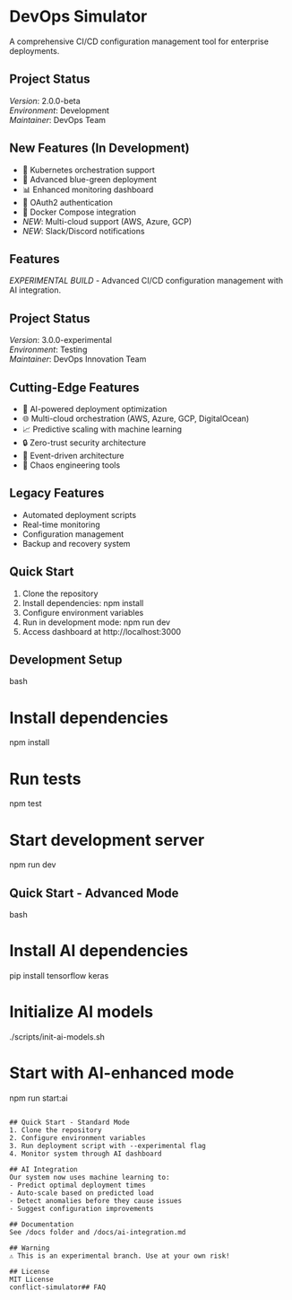 # DevOps Simulator

A comprehensive CI/CD configuration management tool for enterprise deployments.

## Project Status
*Version*: 2.0.0-beta  
*Environment*: Development  
*Maintainer*: DevOps Team

## New Features (In Development)
- 🚀 Kubernetes orchestration support
- 🔄 Advanced blue-green deployment
- 📊 Enhanced monitoring dashboard
- 🔐 OAuth2 authentication
- 🐳 Docker Compose integration
- *NEW*: Multi-cloud support (AWS, Azure, GCP)
- *NEW*: Slack/Discord notifications

## Features

*EXPERIMENTAL BUILD* - Advanced CI/CD configuration management with AI integration.

## Project Status
*Version*: 3.0.0-experimental  
*Environment*: Testing  
*Maintainer*: DevOps Innovation Team

## Cutting-Edge Features
- 🤖 AI-powered deployment optimization
- 🌐 Multi-cloud orchestration (AWS, Azure, GCP, DigitalOcean)
- 📈 Predictive scaling with machine learning
- 🔒 Zero-trust security architecture
- 🌊 Event-driven architecture
- 🎯 Chaos engineering tools

## Legacy Features

- Automated deployment scripts
- Real-time monitoring
- Configuration management
- Backup and recovery system


## Quick Start
1. Clone the repository
2. Install dependencies: npm install
3. Configure environment variables
4. Run in development mode: npm run dev
5. Access dashboard at http://localhost:3000

## Development Setup
bash
# Install dependencies
npm install

# Run tests
npm test

# Start development server
npm run dev

## Quick Start - Advanced Mode
bash
# Install AI dependencies
pip install tensorflow keras

# Initialize AI models
./scripts/init-ai-models.sh

# Start with AI-enhanced mode
npm run start:ai
```

## Quick Start - Standard Mode
1. Clone the repository
2. Configure environment variables
3. Run deployment script with --experimental flag
4. Monitor system through AI dashboard

## AI Integration
Our system now uses machine learning to:
- Predict optimal deployment times
- Auto-scale based on predicted load
- Detect anomalies before they cause issues
- Suggest configuration improvements

## Documentation
See /docs folder and /docs/ai-integration.md

## Warning
⚠ This is an experimental branch. Use at your own risk!

## License
MIT License
conflict-simulator## FAQ
